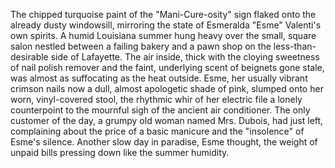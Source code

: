 The chipped turquoise paint of the "Mani-Cure-osity" sign flaked onto the already dusty windowsill, mirroring the state of Esmeralda "Esme" Valenti's own spirits.  A humid Louisiana summer hung heavy over the small, square salon nestled between a failing bakery and a pawn shop on the less-than-desirable side of Lafayette.  The air inside, thick with the cloying sweetness of nail polish remover and the faint, underlying scent of beignets gone stale, was almost as suffocating as the heat outside.  Esme, her usually vibrant crimson nails now a dull, almost apologetic shade of pink, slumped onto her worn, vinyl-covered stool, the rhythmic whir of her electric file a lonely counterpoint to the mournful sigh of the ancient air conditioner.  The only customer of the day, a grumpy old woman named Mrs. Dubois, had just left, complaining about the price of a basic manicure and the "insolence" of Esme's silence.  Another slow day in paradise, Esme thought, the weight of unpaid bills pressing down like the summer humidity.
